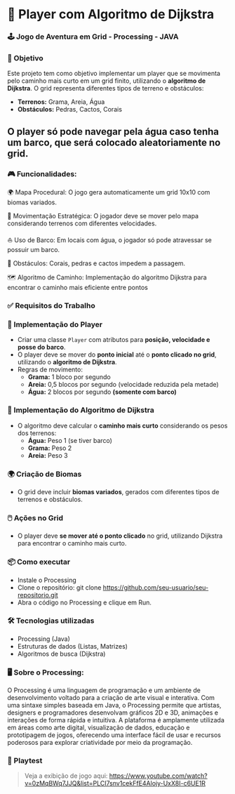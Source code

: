 # 🚀 Player com Algoritmo de Dijkstra
### 🕹️ Jogo de Aventura em Grid - Processing - JAVA
### 🎯 Objetivo
Este projeto tem como objetivo implementar um player que se movimenta pelo caminho mais curto em um grid finito, utilizando o **algoritmo de Dijkstra**. O grid representa diferentes tipos de terreno e obstáculos:

- **Terrenos:** Grama, Areia, Água
- **Obstáculos:** Pedras, Cactos, Corais

O player só pode navegar pela água caso tenha um barco, que será colocado aleatoriamente no grid.
---
### 🎮 Funcionalidades:

🌍 Mapa Procedural: O jogo gera automaticamente um grid 10x10 com biomas variados.

🚶 Movimentação Estratégica: O jogador deve se mover pelo mapa considerando terrenos com diferentes velocidades.

⛵ Uso de Barco: Em locais com água, o jogador só pode atravessar se possuir um barco.

🧱 Obstáculos: Corais, pedras e cactos impedem a passagem.

🗺️ Algoritmo de Caminho: 
Implementação do algoritmo Dijkstra para encontrar o caminho mais eficiente entre pontos

### ✅ Requisitos do Trabalho

### 🏃 Implementação do Player
- Criar uma classe `Player` com atributos para **posição, velocidade e posse do barco**.
- O player deve se mover do **ponto inicial** até o **ponto clicado no grid**, utilizando o **algoritmo de Dijkstra**.
- Regras de movimento:
  - **Grama:** 1 bloco por segundo
  - **Areia:** 0,5 blocos por segundo (velocidade reduzida pela metade)
  - **Água:** 2 blocos por segundo **(somente com barco)**

### 🔢 Implementação do Algoritmo de Dijkstra
- O algoritmo deve calcular o **caminho mais curto** considerando os pesos dos terrenos:
  - **Água:** Peso 1 (se tiver barco)
  - **Grama:** Peso 2
  - **Areia:** Peso 3

### 🌍 Criação de Biomas
- O grid deve incluir **biomas variados**, gerados com diferentes tipos de terrenos e obstáculos.

### 🖱️ Ações no Grid
- O player deve **se mover até o ponto clicado** no grid, utilizando Dijkstra para encontrar o caminho mais curto.

### 📦 Como executar
- Instale o Processing
- Clone o repositório: git clone https://github.com/seu-usuario/seu-repositorio.git
- Abra o código no Processing e clique em Run. 

### 🛠️ Tecnologias utilizadas
- Processing (Java)
- Estruturas de dados (Listas, Matrizes)
- Algoritmos de busca (Dijkstra)

### 🖥️ Sobre o Processing:

O Processing é uma linguagem de programação e um ambiente de desenvolvimento voltado para a criação de arte visual e interativa. Com uma sintaxe simples baseada em Java, o Processing permite que artistas, designers e programadores desenvolvam gráficos 2D e 3D, animações e interações de forma rápida e intuitiva.
A plataforma é amplamente utilizada em áreas como arte digital, visualização de dados, educação e prototipagem de jogos, oferecendo uma interface fácil de usar e recursos poderosos para explorar criatividade por meio da programação.

### 🧪 Playtest

> Veja a exibição de jogo aqui:
> https://www.youtube.com/watch?v=0zMqBWq7JJQ&list=PLCI7snv1cekFfE4Alojy-UxX8I-c6UE1R

